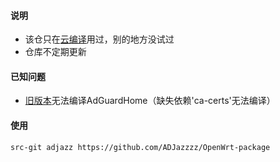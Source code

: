 #### 说明

* 该仓只在[云编译](https://github.com/ADJazzDEV/OpenWrt)用过，别的地方没试过
* 仓库不定期更新

#### 已知问题
* [旧版本](https://github.com/coolsnowwolf/openwrt)无法编译AdGuardHome（缺失依赖'ca-certs'无法编译）

#### 使用
```
src-git adjazz https://github.com/ADJazzzz/OpenWrt-package
```
